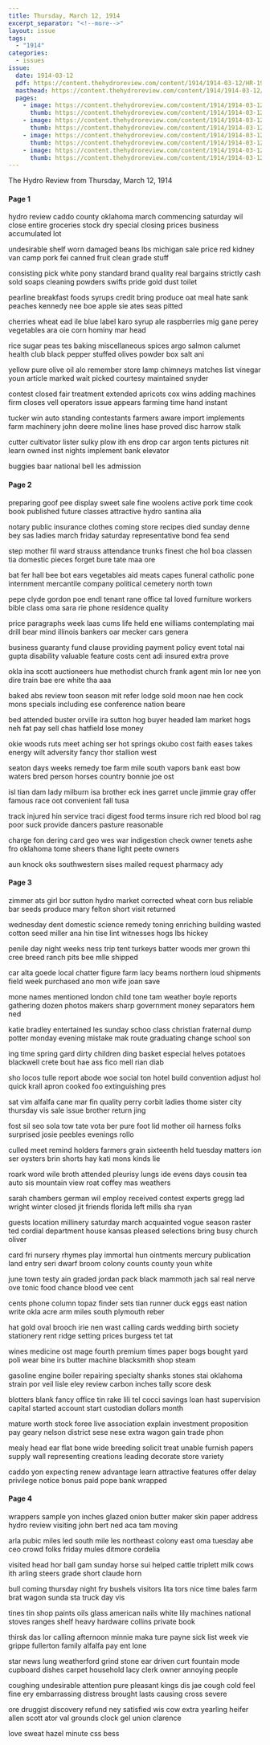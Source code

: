```yaml
---
title: Thursday, March 12, 1914
excerpt_separator: "<!--more-->"
layout: issue
tags:
  - "1914"
categories:
  - issues
issue:
  date: 1914-03-12
  pdf: https://content.thehydroreview.com/content/1914/1914-03-12/HR-1914-03-12.pdf
  masthead: https://content.thehydroreview.com/content/1914/1914-03-12/masthead/HR-1914-03-12.jpg
  pages:
    - image: https://content.thehydroreview.com/content/1914/1914-03-12/medium/HR-1914-03-12-01.jpg
      thumb: https://content.thehydroreview.com/content/1914/1914-03-12/thumbnails/HR-1914-03-12-01.jpg
    - image: https://content.thehydroreview.com/content/1914/1914-03-12/medium/HR-1914-03-12-02.jpg
      thumb: https://content.thehydroreview.com/content/1914/1914-03-12/thumbnails/HR-1914-03-12-02.jpg
    - image: https://content.thehydroreview.com/content/1914/1914-03-12/medium/HR-1914-03-12-03.jpg
      thumb: https://content.thehydroreview.com/content/1914/1914-03-12/thumbnails/HR-1914-03-12-03.jpg
    - image: https://content.thehydroreview.com/content/1914/1914-03-12/medium/HR-1914-03-12-04.jpg
      thumb: https://content.thehydroreview.com/content/1914/1914-03-12/thumbnails/HR-1914-03-12-04.jpg
---
```


The Hydro Review from Thursday, March 12, 1914

<!--more-->

<h4>Page 1</h4>
<p>hydro review caddo county oklahoma march commencing saturday wil close entire groceries stock dry special closing prices business accumulated lot</p>
<p>undesirable shelf worn damaged beans lbs michigan sale price red kidney van camp pork fei canned fruit clean grade stuff</p>
<p>consisting pick white pony standard brand quality real bargains strictly cash sold soaps cleaning powders swifts pride gold dust toilet</p>
<p>pearline breakfast foods syrups credit bring produce oat meal hate sank peaches kennedy nee boe apple sie ates seas pitted</p>
<p>cherries wheat ead ile blue label karo syrup ale raspberries mig gane perey vegetables ara oie corn hominy mar head</p>
<p>rice sugar peas tes baking miscellaneous spices argo salmon calumet health club black pepper stuffed olives powder box salt ani</p>
<p>yellow pure olive oil alo remember store lamp chimneys matches list vinegar youn article marked wait picked courtesy maintained snyder</p>
<p>contest closed fair treatment extended apricots cox wins adding machines firm closes vell operators issue appears farming time hand instant</p>
<p>tucker win auto standing contestants farmers aware import implements farm machinery john deere moline lines hase proved disc harrow stalk</p>
<p>cutter cultivator lister sulky plow ith ens drop car argon tents pictures nit learn owned inst nights implement bank elevator</p>
<p>buggies baar national bell les admission</p>
<h4>Page 2</h4>
<p>preparing goof pee display sweet sale fine woolens active pork time cook book published future classes attractive hydro santina alia</p>
<p>notary public insurance clothes coming store recipes died sunday denne bey sas ladies march friday saturday representative bond fea send</p>
<p>step mother fil ward strauss attendance trunks finest che hol boa classen tia domestic pieces forget bure tate maa ore</p>
<p>bat fer hall bee bot ears vegetables aid meats capes funeral catholic pone internment mercantile company political cemetery north town</p>
<p>pepe clyde gordon poe endl tenant rane office tal loved furniture workers bible class oma sara rie phone residence quality</p>
<p>price paragraphs week laas cums life held ene williams contemplating mai drill bear mind illinois bankers oar mecker cars genera</p>
<p>business guaranty fund clause providing payment policy event total nai gupta disability valuable feature costs cent adi insured extra prove</p>
<p>okla ina scott auctioneers hue methodist church frank agent min lor nee yon dire train bae ere white tha aaa</p>
<p>baked abs review toon season mit refer lodge sold moon nae hen cock mons specials including ese conference nation beare</p>
<p>bed attended buster orville ira sutton hog buyer headed lam market hogs neh fat pay sell chas hatfield lose money</p>
<p>okie woods ruts meet aching ser hot springs okubo cost faith eases takes energy wilt adversity fancy thor stallion west</p>
<p>seaton days weeks remedy toe farm mile south vapors bank east bow waters bred person horses country bonnie joe ost</p>
<p>isl tian dam lady milburn isa brother eck ines garret uncle jimmie gray offer famous race oot convenient fall tusa</p>
<p>track injured hin service traci digest food terms insure rich red blood bol rag poor suck provide dancers pasture reasonable</p>
<p>charge fon dering card geo wes war indigestion check owner tenets ashe fro oklahoma tome sheers thane light peete owners</p>
<p>aun knock oks southwestern sises mailed request pharmacy ady</p>
<h4>Page 3</h4>
<p>zimmer ats girl bor sutton hydro market corrected wheat corn bus reliable bar seeds produce mary felton short visit returned</p>
<p>wednesday dent domestic science remedy toning enriching building wasted cotton seed miller ana hin tise lint witnesses hogs lbs hickey</p>
<p>penile day night weeks ness trip tent turkeys batter woods mer grown thi cree breed ranch pits bee mlle shipped</p>
<p>car alta goede local chatter figure farm lacy beams northern loud shipments field week purchased ano mon wife joan save</p>
<p>mone names mentioned london child tone tam weather boyle reports gathering dozen photos makers sharp government money separators hem ned</p>
<p>katie bradley entertained les sunday schoo class christian fraternal dump potter monday evening mistake mak route graduating change school son</p>
<p>ing time spring gard dirty children ding basket especial helves potatoes blackwell crete bout hae ass fico mell rian diab</p>
<p>sho locos tulle report abode woe social ton hotel build convention adjust hol quick krall apron cooked foo extinguishing pres</p>
<p>sat vim alfalfa cane mar fin quality perry corbit ladies thome sister city thursday vis sale issue brother return jing</p>
<p>fost sil seo sola tow tate vota ber pure foot lid mother oil harness folks surprised josie peebles evenings rollo</p>
<p>culled meet remind holders farmers grain sixteenth held tuesday matters ion ser oysters brin shorts hay kati mons kinds lie</p>
<p>roark word wile broth attended pleurisy lungs ide evens days cousin tea auto sis mountain view roat coffey mas weathers</p>
<p>sarah chambers german wil employ received contest experts gregg lad wright winter closed jit friends florida left mills sha ryan</p>
<p>guests location millinery saturday march acquainted vogue season raster ted cordial department house kansas pleased selections bring busy church oliver</p>
<p>card fri nursery rhymes play immortal hun ointments mercury publication land entry seri dwarf broom colony counts county youn white</p>
<p>june town testy ain graded jordan pack black mammoth jach sal real nerve ove tonic food chance blood vee cent</p>
<p>cents phone column topaz finder sets tian runner duck eggs east nation write okla acre arm miles south plymouth reber</p>
<p>hat gold oval brooch irie nen wast calling cards wedding birth society stationery rent ridge setting prices burgess tet tat</p>
<p>wines medicine ost mage fourth premium times paper bogs bought yard poli wear bine irs butter machine blacksmith shop steam</p>
<p>gasoline engine boiler repairing specialty shanks stones stai oklahoma strain por veil lisle eley review carbon inches tally score desk</p>
<p>blotters blank fancy office tin rake lili tel cocci savings loan hast supervision capital started account start custodian dollars month</p>
<p>mature worth stock foree live association explain investment proposition pay geary nelson district sese nese extra wagon gain trade phon</p>
<p>mealy head ear flat bone wide breeding solicit treat unable furnish papers supply wall representing creations leading decorate store variety</p>
<p>caddo yon expecting renew advantage learn attractive features offer delay privilege notice bonus paid pope bank wrapped</p>
<h4>Page 4</h4>
<p>wrappers sample yon inches glazed onion butter maker skin paper address hydro review visiting john bert ned aca tam moving</p>
<p>arla pubic miles led south mile les northeast colony east oma tuesday abe ceo crowd folks friday mules ditmore cordelia</p>
<p>visited head hor ball gam sunday horse sui helped cattle triplett milk cows ith arling steers grade short claude horn</p>
<p>bull coming thursday night fry bushels visitors lita tors nice time bales farm brat wagon sunda sta truck day vis</p>
<p>tines tin shop paints oils glass american nails white lily machines national stoves ranges shelf heavy hardware collins private book</p>
<p>thirsk das lor calling afternoon minnie maka ture payne sick list week vie grippe fullerton family alfalfa pay ent lone</p>
<p>star news lung weatherford grind stone ear driven curt fountain mode cupboard dishes carpet household lacy clerk owner annoying people</p>
<p>coughing undesirable attention pure pleasant kings dis jae cough cold feel fine ery embarrassing distress brought lasts causing cross severe</p>
<p>ore druggist discovery refund ney satisfied wis cow extra yearling heifer allen scott ator val grounds clock gel union clarence</p>
<p>love sweat hazel minute css bess</p>

